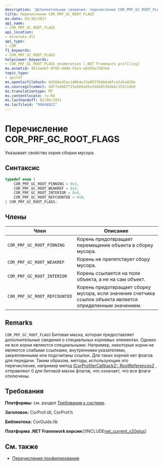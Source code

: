 ```yaml
---
description: 'Дополнительные сведения: перечисление COR_PRF_GC_ROOT_FLAGS'
title: Перечисление COR_PRF_GC_ROOT_FLAGS
ms.date: 03/30/2017
api_name:
- COR_PRF_GC_ROOT_FLAGS
api_location:
- mscorwks.dll
api_type:
- COM
f1_keywords:
- COR_PRF_GC_ROOT_FLAGS
helpviewer_keywords:
- COR_PRF_GC_ROOT_FLAGS enumeration [.NET Framework profiling]
ms.assetid: 4611ee6f-0f05-4d84-91e1-e83d5e7dd7e4
topic_type:
- apiref
ms.openlocfilehash: 6d566ed5ac1d0b4e15a855fbbb8a0fca3a5a429e
ms.sourcegitcommit: ddf7edb67715a5b9a45e3dd44536dabc153c1de0
ms.translationtype: MT
ms.contentlocale: ru-RU
ms.lasthandoff: 02/06/2021
ms.locfileid: "99648822"
---
```

# <a name="cor_prf_gc_root_flags-enumeration"></a>Перечисление COR_PRF_GC_ROOT_FLAGS

Указывает свойство корня сборки мусора.  
  
## <a name="syntax"></a>Синтаксис  
  
```cpp  
typedef enum {  
    COR_PRF_GC_ROOT_PINNING = 0x1,  
    COR_PRF_GC_ROOT_WEAKREF = 0x2,  
    COR_PRF_GC_ROOT_INTERIOR = 0x4,  
    COR_PRF_GC_ROOT_REFCOUNTED = 0x8,  
} COR_PRF_GC_ROOT_FLAGS;  
```  
  
## <a name="members"></a>Члены  
  
|Член|Описание|  
|------------|-----------------|  
|`COR_PRF_GC_ROOT_PINNING`|Корень предотвращает перемещение объекта в сборку мусора.|  
|`COR_PRF_GC_ROOT_WEAKREF`|Корень не препятствует сбору мусора.|  
|`COR_PRF_GC_ROOT_INTERIOR`|Корень ссылается на поле объекта, а не на сам объект.|  
|`COR_PRF_GC_ROOT_REFCOUNTED`|Корень предотвращает сборку мусора, если значение счетчика ссылок объекта является определенным значением.|  
  
## <a name="remarks"></a>Remarks  

 `COR_PRF_GC_ROOT_FLAGS` Битовая маска, которая предоставляет дополнительные сведения о специальных корневых элементах. Однако не все корни являются специальными. Например, некоторые корни не являются слабыми ссылками, внутренними указателями, закрепленными или подсчитаны ссылки. Для таких корней нет флагов для передачи. Таким образом, методы, использующие это перечисление, например метод [ICorProfilerCallback2:: RootReferences2](icorprofilercallback2-rootreferences2-method.md) , отправляют 0 для битовой маски флагов, что означает, что все флаги отключены.  
  
## <a name="requirements"></a>Требования  

 **Платформы:** см. раздел [Требования к системе](../../get-started/system-requirements.md).  
  
 **Заголовок:** CorProf.idl, CorProf.h  
  
 **Библиотека:** CorGuids.lib  
  
 **Платформа .NET Framework версии:**[!INCLUDE[net_current_v20plus](../../../../includes/net-current-v20plus-md.md)]  
  
## <a name="see-also"></a>См. также

- [Перечисления профилирования](profiling-enumerations.md)
